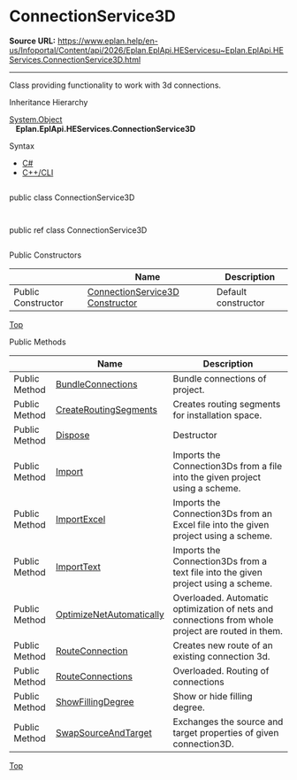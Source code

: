 # ConnectionService3D

**Source URL:** https://www.eplan.help/en-us/Infoportal/Content/api/2026/Eplan.EplApi.HEServicesu~Eplan.EplApi.HEServices.ConnectionService3D.html

---

Class providing functionality to work with 3d connections.

Inheritance Hierarchy

[System.Object](#)  
   **Eplan.EplApi.HEServices.ConnectionService3D**

Syntax

- [C#](#i-syntax-CS)
- [C++/CLI](#i-syntax-CPP2005)

```
```
public class ConnectionService3D
```
```

```
```
public ref class ConnectionService3D
```
```



Public Constructors

|  | Name | Description |
| --- | --- | --- |
| Public Constructor | [ConnectionService3D Constructor](Eplan.EplApi.HEServicesu~Eplan.EplApi.HEServices.ConnectionService3D~_ctor.html) | Default constructor |

[Top](#top)




Public Methods

|  | Name | Description |
| --- | --- | --- |
| Public Method | [BundleConnections](Eplan.EplApi.HEServicesu~Eplan.EplApi.HEServices.ConnectionService3D~BundleConnections.html) | Bundle connections of project. |
| Public Method | [CreateRoutingSegments](Eplan.EplApi.HEServicesu~Eplan.EplApi.HEServices.ConnectionService3D~CreateRoutingSegments.html) | Creates routing segments for installation space. |
| Public Method | [Dispose](Eplan.EplApi.HEServicesu~Eplan.EplApi.HEServices.ConnectionService3D~Dispose().html) | Destructor |
| Public Method | [Import](Eplan.EplApi.HEServicesu~Eplan.EplApi.HEServices.ConnectionService3D~Import.html) | Imports the Connection3Ds from a file into the given project using a scheme. |
| Public Method | [ImportExcel](Eplan.EplApi.HEServicesu~Eplan.EplApi.HEServices.ConnectionService3D~ImportExcel.html) | Imports the Connection3Ds from an Excel file into the given project using a scheme. |
| Public Method | [ImportText](Eplan.EplApi.HEServicesu~Eplan.EplApi.HEServices.ConnectionService3D~ImportText.html) | Imports the Connection3Ds from a text file into the given project using a scheme. |
| Public Method | [OptimizeNetAutomatically](Eplan.EplApi.HEServicesu~Eplan.EplApi.HEServices.ConnectionService3D~OptimizeNetAutomatically.html) | Overloaded. Automatic optimization of nets and connections from whole project are routed in them. |
| Public Method | [RouteConnection](Eplan.EplApi.HEServicesu~Eplan.EplApi.HEServices.ConnectionService3D~RouteConnection.html) | Creates new route of an existing connection 3d. |
| Public Method | [RouteConnections](Eplan.EplApi.HEServicesu~Eplan.EplApi.HEServices.ConnectionService3D~RouteConnections.html) | Overloaded. Routing of connections |
| Public Method | [ShowFillingDegree](Eplan.EplApi.HEServicesu~Eplan.EplApi.HEServices.ConnectionService3D~ShowFillingDegree.html) | Show or hide filling degree. |
| Public Method | [SwapSourceAndTarget](Eplan.EplApi.HEServicesu~Eplan.EplApi.HEServices.ConnectionService3D~SwapSourceAndTarget.html) | Exchanges the source and target properties of given connection3D. |

[Top](#top)
